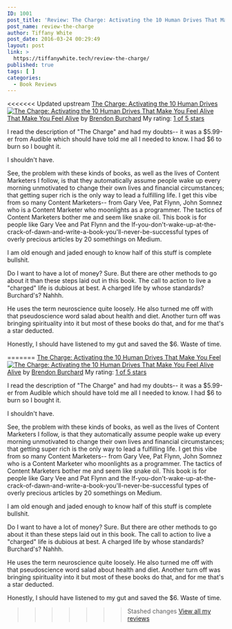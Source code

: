 ```yaml
---
ID: 1001
post_title: 'Review: The Charge: Activating the 10 Human Drives That Make You Feel Alive'
post_name: review-the-charge
author: Tiffany White
post_date: 2016-03-24 00:29:49
layout: post
link: >
  https://tiffanywhite.tech/review-the-charge/
published: true
tags: [ ]
categories:
  - Book Reviews
---
```

<<<<<<< Updated upstream
<a style="float: left; padding-right: 20px;" href="http://www.goodreads.com/book/show/13573685"><img src="http://d.gr-assets.com/books/1350302188m/13573685.jpg" alt="The Charge: Activating the 10 Human Drives That Make You Feel Alive" border="0" /></a>
<a href="http://www.goodreads.com/book/show/13573685">The Charge: Activating the 10 Human Drives That Make You Feel Alive</a> by <a href="http://www.goodreads.com/author/show/588158">Brendon Burchard</a>
My rating: <a href="http://www.goodreads.com/review/show/1576871522">1 of 5 stars</a>

I read the description of "The Charge" and had my doubts-- it was a $5.99-er from Audible which should have told me all I needed to know. I had $6 to burn so I bought it.

I shouldn't have.

See, the problem with these kinds of books, as well as the lives of Content Marketers I follow, is that they automatically assume people wake up every morning unmotivated to change their own lives and financial circumstances; that getting super rich is the only way to lead a fulfilling life. I get this vibe from so many Content Marketers-- from Gary Vee, Pat Flynn, John Somnez who is a Content Marketer who moonlights as a programmer. The tactics of Content Marketers bother me and seem like snake oil. This book is for people like Gary Vee and Pat Flynn and the If-you-don't-wake-up-at-the-crack-of-dawn-and-write-a-book-you'll-never-be-successful types of overly precious articles by 20 somethings on Medium.

I am old enough and jaded enough to know half of this stuff is complete bullshit.

Do I want to have a lot of money? Sure. But there are other methods to go about it than these steps laid out in this book. The call to action to live a "charged" life is dubious at best. A charged life by whose standards? Burchard's? Nahhh.

He uses the term neuroscience quite loosely. He also turned me off with that pseudoscience word salad about health and diet. Another turn off was bringing spirituality into it but most of these books do that, and for me that's a star deducted.

Honestly, I should have listened to my gut and saved the $6. Waste of time.


=======
<a style="float: left; padding-right: 20px;" href="http://www.goodreads.com/book/show/13573685"><img src="http://d.gr-assets.com/books/1350302188m/13573685.jpg" alt="The Charge: Activating the 10 Human Drives That Make You Feel Alive" border="0" /></a>
<a href="http://www.goodreads.com/book/show/13573685">The Charge: Activating the 10 Human Drives That Make You Feel Alive</a> by <a href="http://www.goodreads.com/author/show/588158">Brendon Burchard</a>
My rating: <a href="http://www.goodreads.com/review/show/1576871522">1 of 5 stars</a>

I read the description of "The Charge" and had my doubts-- it was a $5.99-er from Audible which should have told me all I needed to know. I had $6 to burn so I bought it.

I shouldn't have.

See, the problem with these kinds of books, as well as the lives of Content Marketers I follow, is that they automatically assume people wake up every morning unmotivated to change their own lives and financial circumstances; that getting super rich is the only way to lead a fulfilling life. I get this vibe from so many Content Marketers-- from Gary Vee, Pat Flynn, John Somnez who is a Content Marketer who moonlights as a programmer. The tactics of Content Marketers bother me and seem like snake oil. This book is for people like Gary Vee and Pat Flynn and the If-you-don't-wake-up-at-the-crack-of-dawn-and-write-a-book-you'll-never-be-successful types of overly precious articles by 20 somethings on Medium.

I am old enough and jaded enough to know half of this stuff is complete bullshit.

Do I want to have a lot of money? Sure. But there are other methods to go about it than these steps laid out in this book. The call to action to live a "charged" life is dubious at best. A charged life by whose standards? Burchard's? Nahhh.

He uses the term neuroscience quite loosely. He also turned me off with that pseudoscience word salad about health and diet. Another turn off was bringing spirituality into it but most of these books do that, and for me that's a star deducted.

Honestly, I should have listened to my gut and saved the $6. Waste of time.


>>>>>>> Stashed changes
<a href="http://www.goodreads.com/review/show/1576871522">View all my reviews</a>